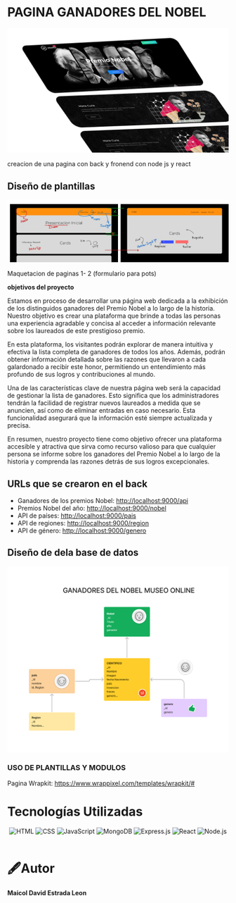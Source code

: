 <!-- Heading of Template -->
<h1>
  PAGINA GANADORES DEL NOBEL
</h1>


<!-- Main image of Template -->

 ![](/package/src/assets/images/landingpage/Frame%201.png)

<!-- Description of Template -->
<p>
  creacion de una pagina con back y fronend con node js y react
</p>

## Diseño de plantillas
![](/package/src/assets/images/landingpage/Frame%204.png)

Maquetacion de paginas 1- 2 (formulario para pots)


**objetivos del proyecto**

Estamos en proceso de desarrollar una página web dedicada a la exhibición de los distinguidos ganadores del Premio Nobel a lo largo de la historia. Nuestro objetivo es crear una plataforma que brinde a todas las personas una experiencia agradable y concisa al acceder a información relevante sobre los laureados de este prestigioso premio.

En esta plataforma, los visitantes podrán explorar de manera intuitiva y efectiva la lista completa de ganadores de todos los años. Además, podrán obtener información detallada sobre las razones que llevaron a cada galardonado a recibir este honor, permitiendo un entendimiento más profundo de sus logros y contribuciones al mundo.

Una de las características clave de nuestra página web será la capacidad de gestionar la lista de ganadores. Esto significa que los administradores tendrán la facilidad de registrar nuevos laureados a medida que se anuncien, así como de eliminar entradas en caso necesario. Esta funcionalidad asegurará que la información esté siempre actualizada y precisa.

En resumen, nuestro proyecto tiene como objetivo ofrecer una plataforma accesible y atractiva que sirva como recurso valioso para que cualquier persona se informe sobre los ganadores del Premio Nobel a lo largo de la historia y comprenda las razones detrás de sus logros excepcionales.


## URLs que se crearon en el back
- Ganadores de los premios Nobel: [http://localhost:9000/api](http://localhost:9000/api)
- Premios Nobel del año: [http://localhost:9000/nobel](http://localhost:9000/nobel)
- API de países: [http://localhost:9000/pais](http://localhost:9000/pais)
- API de regiones: [http://localhost:9000/region](http://localhost:9000/region)
- API de género: [http://localhost:9000/genero](http://localhost:9000/genero)

##

## Diseño de dela base de datos
![](/package/src/assets/images/landingpage/Tabla.jpg)


### USO DE PLANTILLAS Y MODULOS 

Pagina Wrapkit: https://www.wrappixel.com/templates/wrapkit/#



# Tecnologías Utilizadas

<div align="center">
  <img src="https://cdn.jsdelivr.net/gh/devicons/devicon/icons/html5/html5-original.svg" alt="HTML" width="70" height="70" />
  <img src="https://cdn.jsdelivr.net/gh/devicons/devicon/icons/css3/css3-original.svg" alt="CSS" width="70" height="70" />
  <img src="https://cdn.jsdelivr.net/gh/devicons/devicon/icons/javascript/javascript-original.svg" alt="JavaScript" width="70" height="70" />
  <img src="https://cdn.jsdelivr.net/gh/devicons/devicon/icons/mongodb/mongodb-original.svg" alt="MongoDB" width="70" height="70" />
  <img src="https://cdn.jsdelivr.net/gh/devicons/devicon/icons/express/express-original.svg" alt="Express.js" width="70" height="70" stroke="white"/>
  <img src="https://cdn.jsdelivr.net/gh/devicons/devicon/icons/react/react-original.svg" alt="React" width="70" height="70" />
  <img src="https://cdn.jsdelivr.net/gh/devicons/devicon/icons/nodejs/nodejs-original.svg" alt="Node.js" width="70" height="70" />
</div>

<br>

# 🖋️Autor

**Maicol David Estrada Leon**

